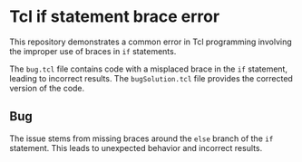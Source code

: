 # Tcl if statement brace error
This repository demonstrates a common error in Tcl programming involving the improper use of braces in `if` statements.

The `bug.tcl` file contains code with a misplaced brace in the `if` statement, leading to incorrect results. The `bugSolution.tcl` file provides the corrected version of the code.

## Bug
The issue stems from missing braces around the `else` branch of the `if` statement. This leads to unexpected behavior and incorrect results.